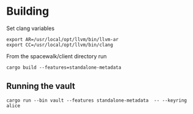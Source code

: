 # Building

Set clang variables

```
export AR=/usr/local/opt/llvm/bin/llvm-ar
export CC=/usr/local/opt/llvm/bin/clang
```

From the spacewalk/client directory run

```
cargo build --features=standalone-metadata
```

## Running the vault

```
cargo run --bin vault --features standalone-metadata  -- --keyring alice
```
